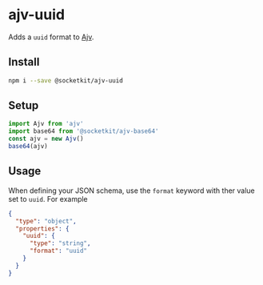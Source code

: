 # ajv-uuid

Adds a `uuid` format to [Ajv](https://ajv.js.org).

## Install

```bash
npm i --save @socketkit/ajv-uuid
```

## Setup

```javascript
import Ajv from 'ajv'
import base64 from '@socketkit/ajv-base64'
const ajv = new Ajv()
base64(ajv)
```

## Usage

When defining your JSON schema, use the `format` keyword with ther value set to `uuid`. For example

```json
{
  "type": "object",
  "properties": {
    "uuid": {
      "type": "string",
      "format": "uuid"
    }
  }
}
```
